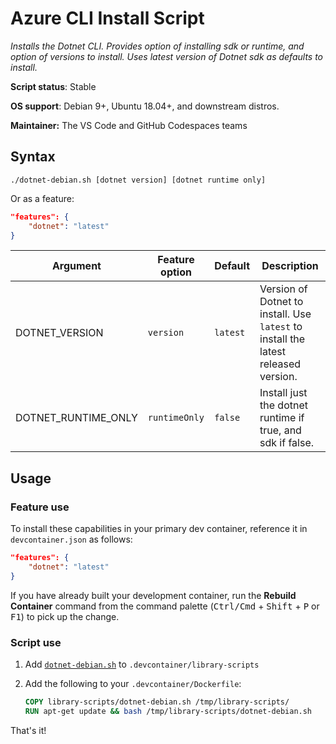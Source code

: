 # Azure CLI Install Script

*Installs the Dotnet CLI. Provides option of installing sdk or runtime, and option of versions to install. Uses latest version of Dotnet sdk as defaults to install.*

**Script status**: Stable

**OS support**: Debian 9+, Ubuntu 18.04+, and downstream distros.

**Maintainer:** The VS Code and GitHub Codespaces teams

## Syntax

```text
./dotnet-debian.sh [dotnet version] [dotnet runtime only]
```

Or as a feature:

```json
"features": {
    "dotnet": "latest"
}
```

|Argument|Feature option|Default|Description|
|--------|--------------|-------|-----------|
|DOTNET_VERSION| `version` | `latest`| Version of Dotnet to install. Use `latest` to install the latest released version. |
|DOTNET_RUNTIME_ONLY| `runtimeOnly` | `false` | Install just the dotnet runtime if true, and sdk if false. |

## Usage

### Feature use

To install these capabilities in your primary dev container, reference it in `devcontainer.json` as follows:

```json
"features": {
    "dotnet": "latest"
}
```

If you have already built your development container, run the **Rebuild Container** command from the command palette (<kbd>Ctrl/Cmd</kbd> + <kbd>Shift</kbd> + <kbd>P</kbd> or <kbd>F1</kbd>) to pick up the change.

### Script use

1. Add [`dotnet-debian.sh`](../dotnet-debian.sh) to `.devcontainer/library-scripts`

2. Add the following to your `.devcontainer/Dockerfile`:

    ```Dockerfile
    COPY library-scripts/dotnet-debian.sh /tmp/library-scripts/
    RUN apt-get update && bash /tmp/library-scripts/dotnet-debian.sh
    ```

That's it!
